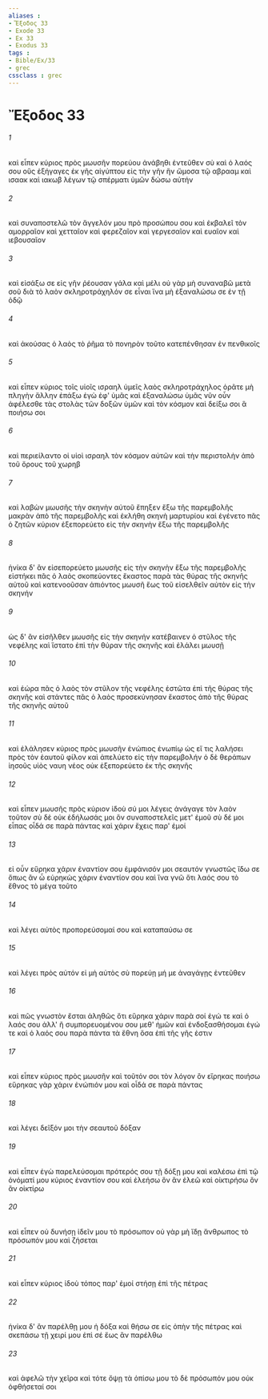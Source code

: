 ```yaml
---
aliases : 
- Ἔξοδος 33
- Exode 33
- Ex 33
- Exodus 33
tags : 
- Bible/Ex/33
- grec
cssclass : grec
---
```


# Ἔξοδος 33

###### 1
καὶ εἶπεν κύριος πρὸς μωυσῆν πορεύου ἀνάβηθι ἐντεῦθεν σὺ καὶ ὁ λαός σου οὓς ἐξήγαγες ἐκ γῆς αἰγύπτου εἰς τὴν γῆν ἣν ὤμοσα τῷ αβρααμ καὶ ισαακ καὶ ιακωβ λέγων τῷ σπέρματι ὑμῶν δώσω αὐτήν
###### 2
καὶ συναποστελῶ τὸν ἄγγελόν μου πρὸ προσώπου σου καὶ ἐκβαλεῖ τὸν αμορραῖον καὶ χετταῖον καὶ φερεζαῖον καὶ γεργεσαῖον καὶ ευαῖον καὶ ιεβουσαῖον
###### 3
καὶ εἰσάξω σε εἰς γῆν ῥέουσαν γάλα καὶ μέλι οὐ γὰρ μὴ συναναβῶ μετὰ σοῦ διὰ τὸ λαὸν σκληροτράχηλόν σε εἶναι ἵνα μὴ ἐξαναλώσω σε ἐν τῇ ὁδῷ
###### 4
καὶ ἀκούσας ὁ λαὸς τὸ ῥῆμα τὸ πονηρὸν τοῦτο κατεπένθησαν ἐν πενθικοῖς
###### 5
καὶ εἶπεν κύριος τοῖς υἱοῖς ισραηλ ὑμεῖς λαὸς σκληροτράχηλος ὁρᾶτε μὴ πληγὴν ἄλλην ἐπάξω ἐγὼ ἐφ' ὑμᾶς καὶ ἐξαναλώσω ὑμᾶς νῦν οὖν ἀφέλεσθε τὰς στολὰς τῶν δοξῶν ὑμῶν καὶ τὸν κόσμον καὶ δείξω σοι ἃ ποιήσω σοι
###### 6
καὶ περιείλαντο οἱ υἱοὶ ισραηλ τὸν κόσμον αὐτῶν καὶ τὴν περιστολὴν ἀπὸ τοῦ ὄρους τοῦ χωρηβ
###### 7
καὶ λαβὼν μωυσῆς τὴν σκηνὴν αὐτοῦ ἔπηξεν ἔξω τῆς παρεμβολῆς μακρὰν ἀπὸ τῆς παρεμβολῆς καὶ ἐκλήθη σκηνὴ μαρτυρίου καὶ ἐγένετο πᾶς ὁ ζητῶν κύριον ἐξεπορεύετο εἰς τὴν σκηνὴν ἔξω τῆς παρεμβολῆς
###### 8
ἡνίκα δ' ἂν εἰσεπορεύετο μωυσῆς εἰς τὴν σκηνὴν ἔξω τῆς παρεμβολῆς εἱστήκει πᾶς ὁ λαὸς σκοπεύοντες ἕκαστος παρὰ τὰς θύρας τῆς σκηνῆς αὐτοῦ καὶ κατενοοῦσαν ἀπιόντος μωυσῆ ἕως τοῦ εἰσελθεῖν αὐτὸν εἰς τὴν σκηνήν
###### 9
ὡς δ' ἂν εἰσῆλθεν μωυσῆς εἰς τὴν σκηνήν κατέβαινεν ὁ στῦλος τῆς νεφέλης καὶ ἵστατο ἐπὶ τὴν θύραν τῆς σκηνῆς καὶ ἐλάλει μωυσῇ
###### 10
καὶ ἑώρα πᾶς ὁ λαὸς τὸν στῦλον τῆς νεφέλης ἑστῶτα ἐπὶ τῆς θύρας τῆς σκηνῆς καὶ στάντες πᾶς ὁ λαὸς προσεκύνησαν ἕκαστος ἀπὸ τῆς θύρας τῆς σκηνῆς αὐτοῦ
###### 11
καὶ ἐλάλησεν κύριος πρὸς μωυσῆν ἐνώπιος ἐνωπίῳ ὡς εἴ τις λαλήσει πρὸς τὸν ἑαυτοῦ φίλον καὶ ἀπελύετο εἰς τὴν παρεμβολήν ὁ δὲ θεράπων ἰησοῦς υἱὸς ναυη νέος οὐκ ἐξεπορεύετο ἐκ τῆς σκηνῆς
###### 12
καὶ εἶπεν μωυσῆς πρὸς κύριον ἰδοὺ σύ μοι λέγεις ἀνάγαγε τὸν λαὸν τοῦτον σὺ δὲ οὐκ ἐδήλωσάς μοι ὃν συναποστελεῖς μετ' ἐμοῦ σὺ δέ μοι εἶπας οἶδά σε παρὰ πάντας καὶ χάριν ἔχεις παρ' ἐμοί
###### 13
εἰ οὖν εὕρηκα χάριν ἐναντίον σου ἐμφάνισόν μοι σεαυτόν γνωστῶς ἴδω σε ὅπως ἂν ὦ εὑρηκὼς χάριν ἐναντίον σου καὶ ἵνα γνῶ ὅτι λαός σου τὸ ἔθνος τὸ μέγα τοῦτο
###### 14
καὶ λέγει αὐτὸς προπορεύσομαί σου καὶ καταπαύσω σε
###### 15
καὶ λέγει πρὸς αὐτόν εἰ μὴ αὐτὸς σὺ πορεύῃ μή με ἀναγάγῃς ἐντεῦθεν
###### 16
καὶ πῶς γνωστὸν ἔσται ἀληθῶς ὅτι εὕρηκα χάριν παρὰ σοί ἐγώ τε καὶ ὁ λαός σου ἀλλ' ἢ συμπορευομένου σου μεθ' ἡμῶν καὶ ἐνδοξασθήσομαι ἐγώ τε καὶ ὁ λαός σου παρὰ πάντα τὰ ἔθνη ὅσα ἐπὶ τῆς γῆς ἐστιν
###### 17
καὶ εἶπεν κύριος πρὸς μωυσῆν καὶ τοῦτόν σοι τὸν λόγον ὃν εἴρηκας ποιήσω εὕρηκας γὰρ χάριν ἐνώπιόν μου καὶ οἶδά σε παρὰ πάντας
###### 18
καὶ λέγει δεῖξόν μοι τὴν σεαυτοῦ δόξαν
###### 19
καὶ εἶπεν ἐγὼ παρελεύσομαι πρότερός σου τῇ δόξῃ μου καὶ καλέσω ἐπὶ τῷ ὀνόματί μου κύριος ἐναντίον σου καὶ ἐλεήσω ὃν ἂν ἐλεῶ καὶ οἰκτιρήσω ὃν ἂν οἰκτίρω
###### 20
καὶ εἶπεν οὐ δυνήσῃ ἰδεῖν μου τὸ πρόσωπον οὐ γὰρ μὴ ἴδῃ ἄνθρωπος τὸ πρόσωπόν μου καὶ ζήσεται
###### 21
καὶ εἶπεν κύριος ἰδοὺ τόπος παρ' ἐμοί στήσῃ ἐπὶ τῆς πέτρας
###### 22
ἡνίκα δ' ἂν παρέλθῃ μου ἡ δόξα καὶ θήσω σε εἰς ὀπὴν τῆς πέτρας καὶ σκεπάσω τῇ χειρί μου ἐπὶ σέ ἕως ἂν παρέλθω
###### 23
καὶ ἀφελῶ τὴν χεῖρα καὶ τότε ὄψῃ τὰ ὀπίσω μου τὸ δὲ πρόσωπόν μου οὐκ ὀφθήσεταί σοι
